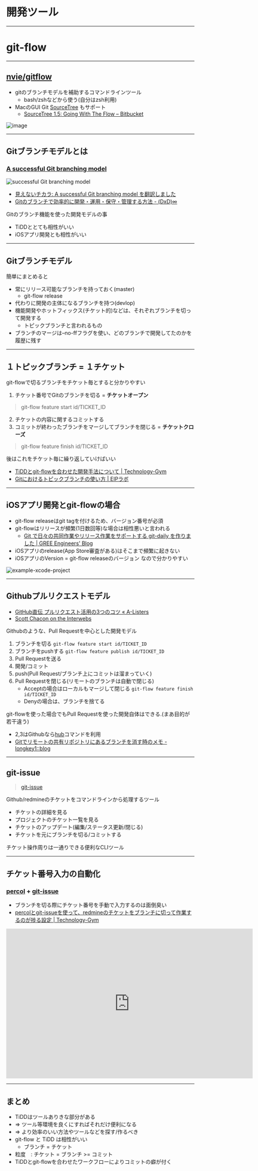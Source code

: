 # 開発ツール

----

# git-flow

---

## [nvie/gitflow](https://github.com/nvie/gitflow/ "nvie/gitflow")

* gitのブランチモデルを補助するコマンドラインツール
	* bash/zshなどから使う(自分はzsh利用)
* MacのGUI Git [SourceTree](http://www.sourcetreeapp.com/ "SourceTree") もサポート
	* [SourceTree 1.5: Going With The Flow – Bitbucket](http://blog.bitbucket.org/2012/07/17/sourcetree-1-5-going-with-the-flow/ "SourceTree 1.5: Going With The Flow – Bitbucket")
	
![image](img/sourcetree.png)


---

## Gitブランチモデルとは

### [A successful Git branching model](http://nvie.com/posts/a-successful-git-branching-model/ "A successful Git branching model")

![ successful Git branching model](img/git-branching-mode.jpg)

* [見えないチカラ: A successful Git branching model を翻訳しました](http://keijinsonyaban.blogspot.jp/2010/10/successful-git-branching-model.html "見えないチカラ: A successful Git branching model を翻訳しました")
* [Gitのブランチで効率的に開発・運用・保守・管理する方法 - (DxD)∞](http://dxd8.com/archives/218/ "Gitのブランチで効率的に開発・運用・保守・管理する方法 - (DxD)∞")

Gitのブランチ機能を使った開発モデルの事

* TiDDととても相性がいい
* iOSアプリ開発とも相性がいい

---

## Gitブランチモデル

簡単にまとめると

* 常にリリース可能なブランチを持っておく(master)
	* git-flow release
* 代わりに開発の主体になるブランチを持つ(devlop)
* 機能開発やホットフィックス(チケット的)などは、それぞれブランチを切って開発する
	* トピックブランチと言われるもの
* ブランチのマージは–no-ffフラグを使い、どのブランチで開発してたのかを履歴に残す

---

## １トピックブランチ = １チケット

git-flowで切るブランチをチケット毎とすると分かりやすい

1. チケット番号でGitのブランチを切る = **チケットオープン**
> git-flow feature start id/TICKET_ID
2. チケットの内容に関するコミットする
3. コミットが終わったブランチをマージしてブランチを閉じる = **チケットクローズ**
>  git-flow feature finish id/TICKET_ID

後はこれをチケット毎に繰り返していけばいい

* [TiDDとgit-flowを合わせた開発手法について | Technology-Gym](http://tech-gym.com/2011/08/git/467.html "TiDDとgit-flowを合わせた開発手法について | Technology-Gym")
* [Gitにおけるトピックブランチの使い方 | EIPラボ](http://www.eiplab.com/2011/07/git-topic-branc/ "Gitにおけるトピックブランチの使い方 | EIPラボ")

---

## iOSアプリ開発とgit-flowの場合

* git-flow releaseはgit tagを付けるため、バージョン番号が必須
* git-flowはリリースが頻繁(1日数回等)な場合は相性悪いと言われる
	* [Git で日々の共同作業やリリース作業をサポートする git-daily を作りました | GREE Engineers' Blog](http://labs.gree.jp/blog/2011/05/3528/ "Git で日々の共同作業やリリース作業をサポートする git-daily を作りました | GREE Engineers' Blog")
* iOSアプリのrelease(App Store審査がある)はそこまで頻繁に起きない
* iOSアプリのVersion = git-flow releaseのバージョン なので分かりやすい

![example-xcode-project](img/example-xcode.png)

---

## Githubプルリクエストモデル

* [GitHub直伝 プルリクエスト活用の3つのコツ « A-Listers](http://tech.a-listers.jp/2012/05/05/how-we-use-pull-requests-to-build-github/ "GitHub直伝 プルリクエスト活用の3つのコツ « A-Listers")
* [Scott Chacon on the Interwebs](http://scottchacon.com/2011/08/31/github-flow.html "Scott Chacon on the Interwebs")

Githubのような、Pull Requestを中心とした開発モデル

1. ブランチを切る
`git-flow feature start id/TICKET_ID`
2. ブランチをpushする
`git-flow feature publish id/TICKET_ID`
3. Pull Requestを送る
4. 開発/コミット
5. push(Pull Request/ブランチ上にコミットは溜まっていく)
6. Pull Requestを閉じる(リモートのブランチは自動で閉じる)
	* Acceptの場合はローカルもマージして閉じる
	`git-flow feature finish id/TICKET_ID`
	* Denyの場合は、ブランチを捨てる

git-flowを使った場合でもPull Requestを使った開発自体はできる.(まあ目的が若干違う)

* 2,3はGithubなら[hub](https://github.com/defunkt/hub "hub")コマンドを利用
* [Gitでリモートの共有リポジトリにあるブランチを消す時のメモ - longkey1::blog](http://blog.longkey1.net/archive/941 "Gitでリモートの共有リポジトリにあるブランチを消す時のメモ - longkey1::blog") 


---

## git-issue

> [git-issue](https://github.com/yuroyoro/git-issue "git-issue")

Github/redmineのチケットをコマンドラインから処理するツール

* チケットの詳細を見る
* プロジェクトのチケット一覧を見る
* チケットのアップデート(編集/ステータス更新/閉じる)
* チケットを元にブランチを切る/コミットする

チケット操作周りは一通りできる便利なCLIツール


---

## チケット番号入力の自動化

### [percol](https://github.com/mooz/percol/ "percol") + [git-issue](https://github.com/yuroyoro/git-issue "git-issue")

* ブランチを切る際にチケット番号を手動で入力するのは面倒臭い
* [percolとgit-issueを使って、redmineのチケットをブランチに切って作業するのが捗る設定 | Technology-Gym](http://tech-gym.com/2012/07/shell/825.html "percolとgit-issueを使って、redmineのチケットをブランチに切って作業するのが捗る設定 | Technology-Gym")

<iframe width="660" height="400" frameborder="0" src="http://play.codestre.am/embed/1716f37cb82aac0ee4d7d187b"></iframe>


---

## まとめ

* TiDDはツールありきな部分がある
* => ツール等環境を良くにすればそれだけ便利になる
* => より効率のいい方法やツールなどを探す/作るべき
* git-flow と TiDD は相性がいい
	* ブランチ = チケット
* 粒度　: チケット = ブランチ >= コミット
* TiDDとgit-flowを合わせたワークフローによりコミットの癖が付く
